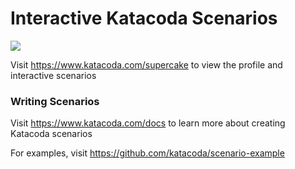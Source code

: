 # Interactive Katacoda Scenarios

[![](http://shields.katacoda.com/katacoda/supercake/count.svg)](https://www.katacoda.com/supercake "Get your profile on Katacoda.com")

Visit https://www.katacoda.com/supercake to view the profile and interactive scenarios

### Writing Scenarios
Visit https://www.katacoda.com/docs to learn more about creating Katacoda scenarios

For examples, visit https://github.com/katacoda/scenario-example

